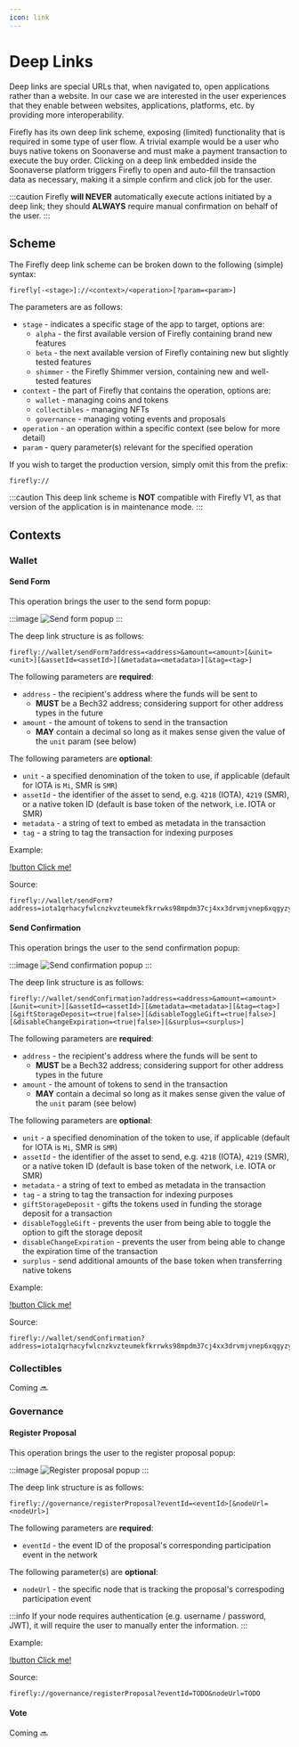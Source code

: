 ```yaml
---
icon: link
---
```


# Deep Links

Deep links are special URLs that, when navigated to, open
applications rather than a website.
In our case we are interested in the user experiences that they enable
between websites, applications, platforms, etc. by providing more interoperability.

Firefly has its own deep link scheme, exposing (limited) functionality that is required in 
some type of user flow. A trivial example would be a user who buys native tokens on Soonaverse and 
must make a payment transaction to execute the buy order. Clicking on a deep link embedded inside the 
Soonaverse platform triggers Firefly to open and auto-fill the transaction data as necessary, making it 
a simple confirm and click job for the user. 

:::caution
Firefly **will NEVER** automatically execute actions initiated by a deep link; they should **ALWAYS** require manual 
confirmation on behalf of the user.
:::

## Scheme

The Firefly deep link scheme can be broken down to the following (simple) syntax:

```
firefly[-<stage>]://<context>/<operation>[?param=<param>]
```

The parameters are as follows:

- `stage` - indicates a specific stage of the app to target, options are:
  - `alpha` - the first available version of Firefly containing brand new features
  - `beta` - the next available version of Firefly containing new but slightly tested features
  - `shimmer` - the Firefly Shimmer version, containing new and well-tested features 
- `context` - the part of Firefly that contains the operation, options are:
  - `wallet` - managing coins and tokens
  - `collectibles` - managing NFTs
  - `governance` - managing voting events and proposals
- `operation` - an operation within a specific context (see below for more detail)
- `param` - query parameter(s) relevant for the specified operation

If you wish to target the production version, simply omit this from the prefix:

```
firefly://
```

:::caution
This deep link scheme is **NOT** compatible with Firefly V1, as that version of the application is in maintenance mode.
:::

## Contexts

### Wallet

#### Send Form

This operation brings the user to the send form popup:

:::image
![](../static/send-form-popup.png "Send form popup")
:::

The deep link structure is as follows:

```
firefly://wallet/sendForm?address=<address>&amount=<amount>[&unit=<unit>][&assetId=<assetId>][&metadata=<metadata>][&tag=<tag>]
```

The following parameters are **required**:

- `address` - the recipient's address where the funds will be sent to
  - **MUST** be a Bech32 address; considering support for other address types in the future
- `amount` - the amount of tokens to send in the transaction
  - **MAY** contain a decimal so long as it makes sense given the value of the `unit` param (see below)

The following parameters are **optional**:

- `unit` - a specified denomination of the token to use, if applicable (default for IOTA is `Mi`, SMR is `SMR`)
- `assetId` - the identifier of the asset to send, e.g. `4218` (IOTA), `4219` (SMR), or a native token ID (default is base token of the network, i.e. IOTA or SMR)
- `metadata` - a string of text to embed as metadata in the transaction
- `tag` - a string to tag the transaction for indexing purposes

Example:

[!button Click me!](firefly://wallet/sendForm?address=iota1qrhacyfwlcnzkvzteumekfkrrwks98mpdm37cj4xx3drvmjvnep6xqgyzyx&amount=10&unit=Gi)

Source:

```
firefly://wallet/sendForm?address=iota1qrhacyfwlcnzkvzteumekfkrrwks98mpdm37cj4xx3drvmjvnep6xqgyzyx&amount=10&unit=Gi
```

#### Send Confirmation

This operation brings the user to the send confirmation popup:

:::image
![](../static/send-confirmation-popup.png "Send confirmation popup")
:::

The deep link structure is as follows:

```
firefly://wallet/sendConfirmation?address=<address>&amount=<amount>[&unit=<unit>][&assetId=<assetId>][&metadata=<metadata>][&tag=<tag>][&giftStorageDeposit=<true|false>][&disableToggleGift=<true|false>][&disableChangeExpiration=<true|false>][&surplus=<surplus>]
```

The following parameters are **required**:

- `address` - the recipient's address where the funds will be sent to
  - **MUST** be a Bech32 address; considering support for other address types in the future
- `amount` - the amount of tokens to send in the transaction
  - **MAY** contain a decimal so long as it makes sense given the value of the `unit` param (see below)

The following parameters are **optional**:

- `unit` - a specified denomination of the token to use, if applicable (default for IOTA is `Mi`, SMR is `SMR`)
- `assetId` - the identifier of the asset to send, e.g. `4218` (IOTA), `4219` (SMR), or a native token ID (default is base token of the network, i.e. IOTA or SMR)
- `metadata` - a string of text to embed as metadata in the transaction
- `tag` - a string to tag the transaction for indexing purposes
- `giftStorageDeposit` - gifts the tokens used in funding the storage deposit for a transaction
- `disableToggleGift` - prevents the user from being able to toggle the option to gift the storage deposit
- `disableChangeExpiration` - prevents the user from being able to change the expiration time of the transaction
- `surplus` - send additional amounts of the base token when transferring native tokens

Example:

[!button Click me!](firefly://wallet/sendForm?address=iota1qrhacyfwlcnzkvzteumekfkrrwks98mpdm37cj4xx3drvmjvnep6xqgyzyx&amount=10&unit=Gi&giftStorageDeposit=true&surplus=1&metadata=Take%20my%20money)

Source:

```
firefly://wallet/sendConfirmation?address=iota1qrhacyfwlcnzkvzteumekfkrrwks98mpdm37cj4xx3drvmjvnep6xqgyzyx&amount=10&unit=Gi&giftStorageDeposit=true&disableToggleGift=true&surplus=1&metadata=Take%20my%20money
```

### Collectibles

Coming :soon:

### Governance

#### Register Proposal

This operation brings the user to the register proposal popup:

:::image
![](../static/register-proposal-popup.png "Register proposal popup")
:::

The deep link structure is as follows:

```
firefly://governance/registerProposal?eventId=<eventId>[&nodeUrl=<nodeUrl>]
```

The following parameters are **required**:

- `eventId` - the event ID of the proposal's corresponding participation event in the network

The following parameter(s) are **optional**:

- `nodeUrl` - the specific node that is tracking the proposal's correspoding participation event

:::info
If your node requires authentication (e.g. username / password, JWT), it will require the user
to manually enter the information. 
:::

Example:

[!button Click me!](firefly://governance/registerProposal?eventId=TODO&nodeUrl=TODO)

Source:

```
firefly://governance/registerProposal?eventId=TODO&nodeUrl=TODO
```

#### Vote

Coming :soon:

<style>
  .image {
    margin: auto;
    max-width: 420px;
  }
</style>
